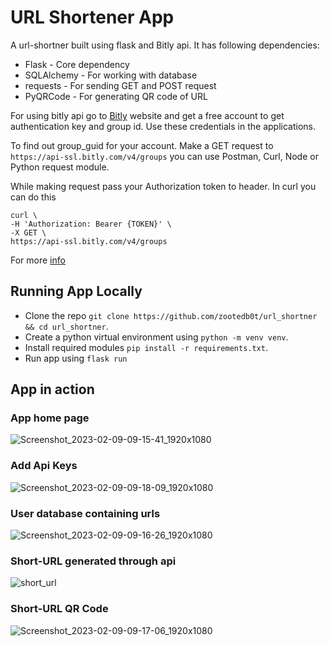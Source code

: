 # URL Shortener App

A url-shortner built using flask and Bitly api. It has following dependencies:

- Flask - Core dependency
- SQLAlchemy - For working with database
- requests - For sending GET and POST request
- PyQRCode - For generating QR code of URL

For using bitly api go to [Bitly](https://bitly.com/) website and get a free account to get authentication key and group id. Use these credentials in the applications.

To find out group_guid for your account. Make a GET request to
`https://api-ssl.bitly.com/v4/groups` you can use Postman, Curl, Node or Python request module.

While making request pass your Authorization token to header. In curl you can do this

```
curl \
-H 'Authorization: Bearer {TOKEN}' \
-X GET \
https://api-ssl.bitly.com/v4/groups
```

For more [info](https://dev.bitly.com/api-reference/#getGroups)

## Running App Locally
- Clone the repo `git clone https://github.com/zootedb0t/url_shortner && cd url_shortner`.
- Create a python virtual environment using `python -m venv venv`.
- Install required modules `pip install -r requirements.txt`.
- Run app using `flask run`

## App in action

### App home page

![Screenshot_2023-02-09-09-15-41_1920x1080](https://user-images.githubusercontent.com/62596687/217713743-eec20961-bc2d-4bf8-8cfc-c5a548e608de.png)

### Add Api Keys

![Screenshot_2023-02-09-09-18-09_1920x1080](https://user-images.githubusercontent.com/62596687/217714137-37eb9f0f-c7fa-45a5-9e3e-2b1f378593e6.png)

### User database containing urls

![Screenshot_2023-02-09-09-16-26_1920x1080](https://user-images.githubusercontent.com/62596687/217713936-6fb3137f-c4c5-46ec-a2d9-16a16fa2c8c4.png)

### Short-URL generated through api

![short_url](https://user-images.githubusercontent.com/62596687/213624495-397bd74b-41bc-4e3b-8a13-06681c1aa7e8.png)

### Short-URL QR Code
![Screenshot_2023-02-09-09-17-06_1920x1080](https://user-images.githubusercontent.com/62596687/217714025-910f286e-ecf2-4557-9d42-339e66724014.png)
